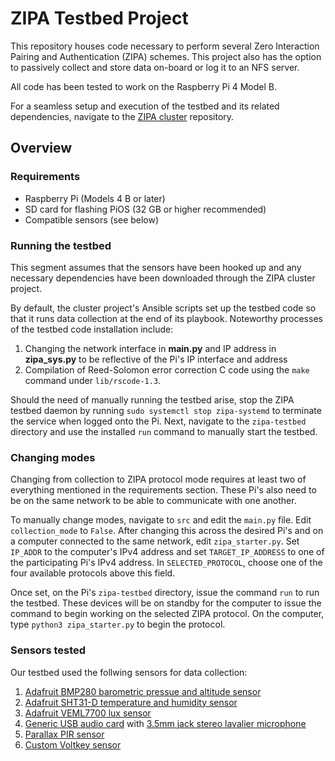 # ZIPA Testbed Project

This repository houses code necessary to perform several Zero Interaction Pairing and Authentication (ZIPA) schemes. This project also has the option to passively collect and store data on-board or log it to an NFS server.

All code has been tested to work on the Raspberry Pi 4 Model B.

For a seamless setup and execution of the testbed and its related dependencies, navigate to the [ZIPA cluster](https://github.com/jc-mart/zipa-cluster) repository.

## Overview

### Requirements

- Raspberry Pi (Models 4 B or later)
- SD card for flashing PiOS (32 GB or higher recommended)
- Compatible sensors (see below)

### Running the testbed

This segment assumes that the sensors have been hooked up and any necessary dependencies have been downloaded through the ZIPA cluster project.

By default, the cluster project's Ansible scripts set up the testbed code so that it runs data collection at the end of its playbook. Noteworthy processes of the testbed code installation include:

1. Changing the network interface in **main.py** and IP address in **zipa_sys.py** to be reflective of the Pi's IP interface and address
2. Compilation of Reed-Solomon error correction C code using the `make` command under `lib/rscode-1.3`.

Should the need of manually running the testbed arise, stop the ZIPA testbed daemon by running `sudo systemctl stop zipa-systemd` to terminate the service when logged onto the Pi. Next, navigate to the `zipa-testbed` directory and use the installed `run` command to manually start the testbed.

### Changing modes

Changing from collection to ZIPA protocol mode requires at least two of everything mentioned in the requirements section. These Pi's also need to be on the same network to be able to communicate with one another.

To manually change modes, navigate to `src` and edit the `main.py` file. Edit `collection_mode` to `False`. After changing this across the desired Pi's and on a computer connected to the same network, edit `zipa_starter.py`. Set `IP_ADDR` to the computer's IPv4 address and set `TARGET_IP_ADDRESS` to one of the participating Pi's IPv4 address. In `SELECTED_PROTOCOL`, choose one of the four available protocols above this field.

Once set, on the Pi's `zipa-testbed` directory, issue the command `run` to run the testbed. These devices will be on standby for the computer to issue the command to begin working on the selected ZIPA protocol. On the computer, type `python3 zipa_starter.py` to begin the protocol.

### Sensors tested

Our testbed used the follwing sensors for data collection:

1. [Adafruit BMP280 barometric pressue and altitude sensor](https://www.adafruit.com/product/2651)
2. [Adafruit SHT31-D temperature and humidity sensor](https://www.adafruit.com/product/2857)
3. [Adafruit VEML7700 lux sensor](https://www.adafruit.com/product/4162)
4. [Generic USB audio card](https://www.adafruit.com/product/1475) with [3.5mm jack stereo lavalier microphone](https://www.amazon.com/Microphone-Compatible-Smartphone-Amplifier-Recording/dp/B00VYGVZYO/ref=sr_1_4?crid=13YCV49YJGHM1&dib=eyJ2IjoiMSJ9.UhU-tMqKCWDBIzNfTI7FecC4tncO2zAvXvQ2A7STULhNw_05pJAm1fR6w_qYg_2yXLWd5aJ_b9M18tb76w8Z-UJWhHwsifNLynflHDUBZ95pnB-u3xrJXhGgSMGJyWaETyYsDbrkoOWL2AJ14aGPyKGfM2dyQJxYmzP7CtSd8NFG1ZKHtbnw-zXTvZDE3xcupdBm236WJl1qKUUd2jh6OA5sOphGsoxqdUIkF1AnG6EyJNX5kIW9SpxDPWIVVflSKha3NJBaK5brhrVNsPzROloSDyiKOb2PGLM_8JpN8eQ.c2PwdiPlDfe7Oa6z_KPujBcrYcFv-YKoqGW7A1T27yc&dib_tag=se&keywords=HUACAM+lavalier+lapel+microphone+interview+video&qid=1713551202&s=electronics&sprefix=huacam+lavalier+lapel+microphone+interview+video%2Celectronics%2C95&sr=1-4)
5. [Parallax PIR sensor](https://www.parallax.com/product/pir-sensor-with-led-signal/)
6. [Custom Voltkey sensor](https://dl.acm.org/doi/10.1145/3351251)
